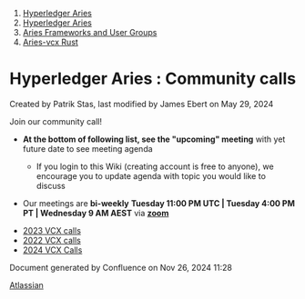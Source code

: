 1. [Hyperledger Aries](index.html)
2. [Hyperledger Aries](Hyperledger-Aries_18481154.html)
3. [Aries Frameworks and User Groups](Aries-Frameworks-and-User-Groups_18481290.html)
4. [Aries-vcx Rust](Aries-vcx-Rust_18499431.html)

# Hyperledger Aries : Community calls

Created by Patrik Stas, last modified by James Ebert on May 29, 2024

Join our community call! 

- **At the bottom of following list, see the "upcoming" meeting** with yet future date to see meeting agenda
  
  - If you login to this Wiki (creating account is free to anyone), we encourage you to update agenda with topic you would like to discuss
- Our meetings are **bi-weekly** **Tuesday 11:00 PM UTC | Tuesday 4:00 PM PT | Wednesday 9 AM AEST** via [**zoom**](https://zoom.us/j/97759680284?pwd=VytRRlJSd3c5NXJ1V25XbUxNU0Jndz09)

<!--THE END-->

- [2023 VCX calls](2023-VCX-calls_18517247.html)
- [2022 VCX calls](2022-VCX-calls_18516878.html)
- [2024 VCX Calls](2024-VCX-Calls_18519103.html)

Document generated by Confluence on Nov 26, 2024 11:28

[Atlassian](http://www.atlassian.com/)
